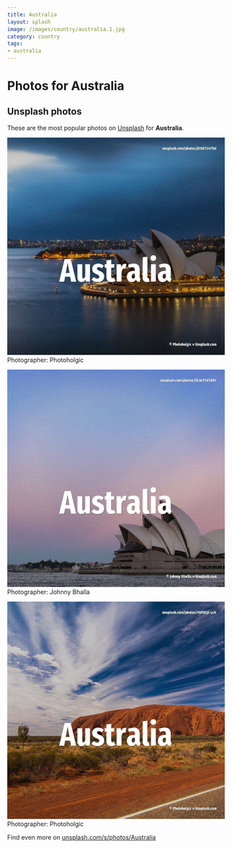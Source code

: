```yaml
---
title: Australia
layout: splash
image: /images/country/australia.1.jpg
category: country
tags:
- australia
---
```

# Photos for Australia
 
## Unsplash photos
These are the most popular photos on [Unsplash](https://unsplash.com) for **Australia**.
 
![Australia](/images/country/australia.1.jpg)
Photographer:  Photoholgic
 
![Australia](/images/country/australia.2.jpg)
Photographer:  Johnny Bhalla
 
![Australia](/images/country/australia.3.jpg)
Photographer:  Photoholgic
 
Find even more on [unsplash.com/s/photos/Australia](https://unsplash.com/s/photos/Australia)
 
